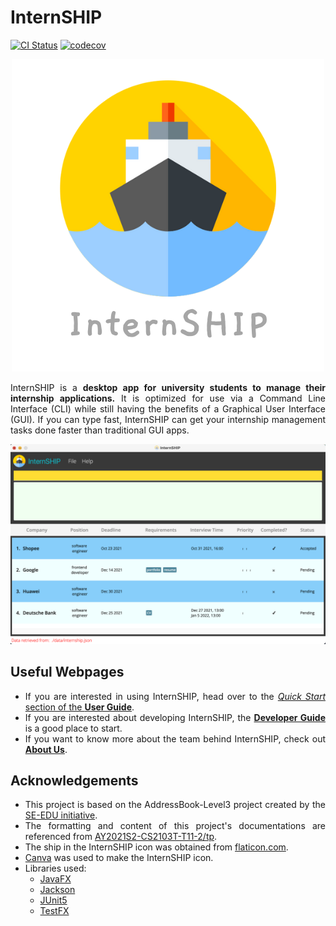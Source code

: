 # InternSHIP

[![CI Status](https://github.com/AY2122S1-CS2103T-W17-1/tp/workflows/Java%20CI/badge.svg)](https://github.com/AY2122S1-CS2103T-W17-1/tp/actions)
[![codecov](https://codecov.io/gh/AY2122S1-CS2103T-W17-1/tp/branch/master/graph/badge.svg)](https://codecov.io/gh/AY2122S1-CS2103T-W17-1/tp)

<div style="text-align: justify">

<div style="text-align: center">

![Logo](docs/images/logos/InternSHIP.png)
</div>

InternSHIP is a **desktop app for university students to manage their internship applications.** It is optimized for use via a Command Line Interface (CLI) while still having the benefits of a Graphical User Interface (GUI). If you can type fast, InternSHIP can get your internship management tasks done faster than traditional GUI apps.

<div style="text-align: center">

![Ui](docs/images/Ui.png)
</div>

## Useful Webpages

* If you are interested in using InternSHIP, head over to the [_Quick Start_ section of the **User Guide**](docs/UserGuide.md#quick-start).
* If you are interested about developing InternSHIP, the [**Developer Guide**](docs/DeveloperGuide.md) is a good place to start.
* If you want to know more about the team behind InternSHIP, check out [**About Us**](https://ay2122s1-cs2103t-w17-1.github.io/tp/AboutUs.html).


## Acknowledgements

* This project is based on the AddressBook-Level3 project created by the [SE-EDU initiative](https://se-education.org).
* The formatting and content of this project's documentations are referenced from [AY2021S2-CS2103T-T11-2/tp](https://ay2021s2-cs2103t-t11-2.github.io/tp/).
* The ship in the InternSHIP icon was obtained from [flaticon.com](https://www.flaticon.com/free-icon/ship_4012401?term=ship&page=1&position=66&page=1&position=66&related_id=4012401&origin=search).
* [Canva](https://www.canva.com) was used to make the InternSHIP icon.
* Libraries used:
  - [JavaFX](https://openjfx.io/)
  - [Jackson](https://github.com/FasterXML/jackson)
  - [JUnit5](https://github.com/junit-team/junit5)
  - [TestFX](https://github.com/TestFX/TestFX)
</div>
